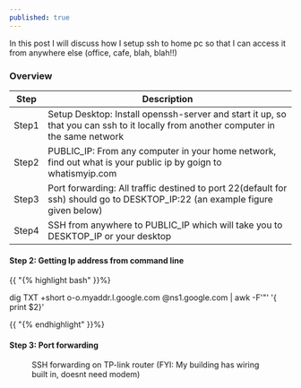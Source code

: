```yaml
---
published: true
---
```


<p class="intro"><span class="dropcap">I</span>n this post I will discuss how I setup ssh to home pc so that I can access it from anywhere else (office, cafe, blah, blah!!)</p>


### Overview

| Step | Description |
| --- | --- |
| Step1  | Setup Desktop: Install openssh-server and start it up, so that you can ssh to it locally from another computer in the same network|
| Step2  | PUBLIC_IP: From any computer in your home network, find out what is your public ip by goign to whatismyip.com |
| Step3 | Port forwarding: All traffic destined to port 22(default for ssh) should go to DESKTOP_IP:22 (an example figure given below)|
| Step4 | SSH from anywhere to PUBLIC_IP which will take you to DESKTOP_IP or your desktop|


#### Step 2: Getting Ip address from command line

{{ "{% highlight bash" }}%} 

dig TXT +short o-o.myaddr.l.google.com @ns1.google.com | awk -F'"' '{ print $2}'

{{ "{% endhighlight" }}%}


#### Step 3: Port forwarding
<figure>
	<img src="{{ '/assets/img/ssh-setup-tp-link.png' | prepend: site.baseurl }}" alt=""> 
	<figcaption>SSH forwarding on TP-link router (FYI: My building has wiring built in, doesnt need modem) </figcaption>
</figure>
